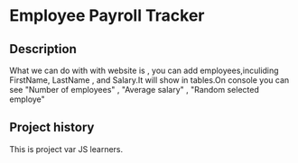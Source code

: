 # Employee Payroll Tracker

## Description

What we can do with with website is , you can add employees,inculiding FirstName, LastName , and Salary.It will show in tables.On console you can see "Number of employees" , "Average salary" , "Random selected employe"

## Project history

This is project var JS learners.



